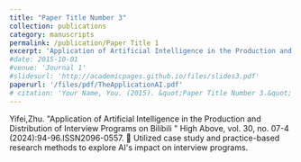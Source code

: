 ```yaml
---
title: "Paper Title Number 3"
collection: publications
category: manuscripts
permalink: /publication/Paper Title 1
excerpt: 'Application of Artificial Intelligence in the Production and Distribution of Interview Programs on Bilibili '
#date: 2015-10-01
#venue: 'Journal 1'
#slidesurl: 'http://academicpages.github.io/files/slides3.pdf'
paperurl: '/files/pdf/TheApplicationAI.pdf'
# citation: 'Your Name, You. (2015). &quot;Paper Title Number 3.&quot; <i>Journal 1</i>. 1(3).'
---
```


Yifei,Zhu. "Application of Artificial Intelligence in the Production and Distribution of Interview Programs on Bilibili " High Above, vol. 30, no. 07-4 (2024):94-96.ISSN2096-0557.
	Utilized case study and practice-based research methods to explore AI's impact on interview programs.
